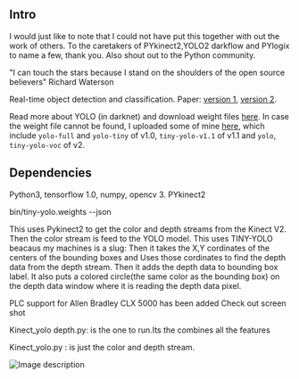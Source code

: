 ## Intro

I would just like to note that I could not have put this together with out the work of others.
 To the caretakers of PYkinect2,YOLO2 darkflow and PYlogix to name a few, thank you. Also shout out to the Python community.
 
 "I can touch the stars because I stand on the shoulders of the open source believers"
 Richard Waterson
 
Real-time object detection and classification. Paper: [version 1](https://arxiv.org/pdf/1506.02640.pdf), [version 2](https://arxiv.org/pdf/1612.08242.pdf).

Read more about YOLO (in darknet) and download weight files [here](http://pjreddie.com/darknet/yolo/). In case the weight file cannot be found, I uploaded some of mine [here](https://drive.google.com/drive/folders/0B1tW_VtY7onidEwyQ2FtQVplWEU), which include `yolo-full` and `yolo-tiny` of v1.0, `tiny-yolo-v1.1` of v1.1 and `yolo`, `tiny-yolo-voc` of v2.




## Dependencies

Python3, tensorflow 1.0, numpy, opencv 3. PYkinect2

 bin/tiny-yolo.weights --json
 
 This uses Pykinect2 to get the color and depth streams from the Kinect V2.
 Then the color stream is feed to the YOLO model.
 This uses TINY-YOLO beacaus my machines is a slug:
 Then it takes the X,Y cordinates of the centers of  the bounding boxes and
 Uses those cordinates to find the depth data from the depth stream.
 Then it adds the depth data to bounding box label.
 It also puts a colored circle(the same color as the bounding box)
 on the depth data window where it is reading the depth data pixel.
 
 PLC support for Allen Bradley CLX 5000 has been added
 Check out screen shot
 
 Kinect_yolo depth.py: is the one to run.Its the combines all the features
 
 Kinect_yolo.py : is just the color and depth stream.
 
![Image description](https://github.com/valdivj/KinectV2_YOLO/blob/master/kinect%20yolo.jpg)

```


